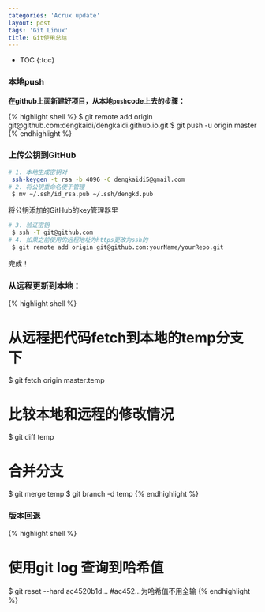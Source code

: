 ```yaml
---
categories: 'Acrux update'
layout: post
tags: 'Git Linux'
title: Git使用总结
---
```


* TOC
{:toc}

### 本地push

<p><b>在github上面新建好项目，从本地<code>push</code>code上去的步骤：</b></p>
{% highlight shell %}
$ git remote add origin git@github.com:dengkaidi/dengkaidi.github.io.git
$ git push -u origin master
{% endhighlight %}

### 上传公钥到GitHub
```bash
# 1. 本地生成密钥对
 ssh-keygen -t rsa -b 4096 -C dengkaidi5@gmail.com
# 2. 将公钥重命名便于管理
 $ mv ~/.ssh/id_rsa.pub ~/.ssh/dengkd.pub
```
将公钥添加的GitHub的key管理器里
```bash
# 3. 验证密钥
 $ ssh -T git@github.com
# 4. 如果之前使用的远程地址为https更改为ssh的
 $ git remote add origin git@github.com:yourName/yourRepo.git
```
完成！

### 从远程更新到本地：

{% highlight shell %}
# 从远程把代码fetch到本地的temp分支下
$ git fetch origin master:temp
# 比较本地和远程的修改情况
$ git diff temp
# 合并分支
$ git merge temp
$ git branch -d temp
{% endhighlight %}

### 版本回退
{% highlight shell %}
# 使用git log 查询到哈希值
$ git reset --hard ac4520b1d...    #ac452...为哈希值不用全输
{% endhighlight %}
